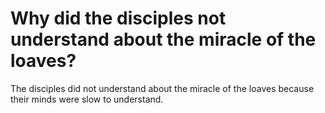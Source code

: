 # Why did the disciples not understand about the miracle of the loaves?

The disciples did not understand about the miracle of the loaves because their minds were slow to understand.
